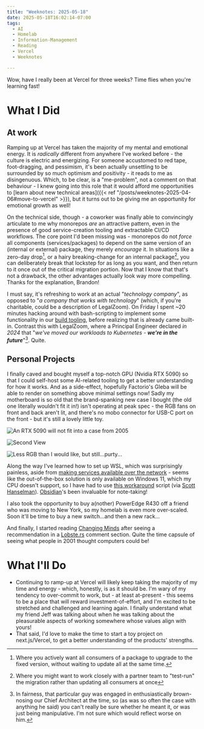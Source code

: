 ```yaml
---
title: "Weeknotes: 2025-05-18"
date: 2025-05-18T16:02:14-07:00
tags:
  - AI
  - Homelab
  - Information-Management
  - Reading
  - Vercel
  - Weeknotes

---
```

Wow, have I really been at Vercel for three weeks? Time flies when you're learning fast!
<!--more-->
# What I Did

## At work

Ramping up at Vercel has taken the majority of my mental and emotional energy. It is _radically_ different from anywhere I've worked before - the culture is electric and energizing. For someone accustomed to red tape, foot-dragging, and pessimism, it's been actually unsettling to be surrounded by so much optimism and positivity - it reads to me as disingenuous. Which, to be clear, is a "me-problem", not a comment on that behaviour - I knew going into this role that it would afford me opportunities to [learn about new technical areas]({{< ref "/posts/weeknotes-2025-04-06#move-to-vercel" >}}), but it turns out to be giving me an opportunity for emotional growth as well!

On the technical side, though - a coworker was finally able to convincingly articulate to me why monorepos _are_ an attractive pattern, even in the presence of good service-creation tooling and extractable CI/CD workflows. The core point I'd been missing was - monorepos do not _force_ all components (services/packages) to depend on the same version of an (internal or external) package, they merely _encourage_ it. In situations like a zero-day drop[^fastest-upgrade-possible], or a hairy breaking-change for an internal package[^test-run-upgrade], you can deliberately break that lockstep for as long as you want, and then return to it once out of the critical migration portion. Now that I know that that's not a drawback, the other advantages actually look way more compelling. Thanks for the explanation, Brandon!

I must say, it's refreshing to work at an actual "_technology company_", as opposed to "_a company that works with technology_" (which, if you're charitable, could be a description of LegalZoom). On Friday I spent ~20 minutes hacking around with bash-scripting to implement some functionality in our [build tooling](https://turborepo.com/), before realizing that is already came built-in. Contrast this with LegalZoom, where a Principal Engineer declared _in 2024_ that "_we've moved our workloads to Kubernetes - **we're in the future**_"[^dudo-sucks]. Quite.

## Personal Projects

I finally caved and bought myself a top-notch GPU (Nvidia RTX 5090) so that I could self-host some AI-related tooling to get a better understanding for how it works. And as a side-effect, hopefully Factorio's Gleba will be able to render on something above minimal settings now! Sadly my motherboard is so old that the brand-spanking new case I bought (the old one literally wouldn't fit it in!) isn't operating at peak spec - the RGB fans on front and back aren't lit, and there's no mobo connector for USB-C port on the front - but it's still a lovely little toy.

![An RTX 5090 will not fit into a case from 2005](/img/rtx-5090-does-not-fit-1.jpg "An RTX 5090 will not fit into a case from 2005")

![Second View](/img/rtx-5090-does-not-fit-1.jpg "Second View")

![Less RGB than I would like, but still...purty...](/img/rtx-5090-in-new-case.jpg "Less RGB than I would like, but still...purty...")

Along the way I've learned how to set up WSL, which was surprisingly painless, aside from [making services available over the network](https://stackoverflow.com/questions/49835559/access-a-web-server-which-is-running-on-wsl-windows-subsystem-for-linux-from-t) - seems like the out-of-the-box solution is only available on Windows 11, which my CPU doesn't support, so I have had to use [this workaround](https://gist.github.com/daehahn/497fa04c0156b1a762c70ff3f9f7edae?WT.mc_id=-blog-scottha) script (via [Scott Hanselman](https://www.hanselman.com/blog/how-to-ssh-into-wsl2-on-windows-10-from-an-external-machine)). [Obsidian](https://obsidian.md/)'s been invaluable for note-taking!

I also took the opportunity to buy a(nother) PowerEdge R430 off a friend who was moving to New York, so my homelab is even more over-scaled. Soon it'll be time to buy a new switch...and then a new rack...

And finally, I started reading [Changing Minds](https://www.amazon.com/Changing-Minds-Computers-Learning-Literacy/dp/0262541327) after seeing a recommendation in a [Lobste.rs](https://lobste.rs) comment section. Quite the time capsule of seeing what people in 2001 thought computers could be!

# What I'll Do

* Continuing to ramp-up at Vercel will likely keep taking the majority of my time and energy - which, honestly, is as it should be. I'm wary of my tendency to over-commit to work, but - at least at-present - this seems to be a place that will reward investment-of-effort, and I'm excited to be stretched and challenged and learning again. I finally understand what my friend Jeff was talking about when he was talking about the pleasurable aspects of working somewhere whose values align with yours!
* That said, I'd love to make the time to start a toy project on next.js/Vercel, to get a better understanding of the products' strengths.

[^fastest-upgrade-possible]: Where you actively want all consumers of a package to upgrade to the fixed version, without waiting to update all at the same time.
[^test-run-upgrade]: Where you might want to work closely with a partner team to "test-run" the migration rather than updating all consumers at once
[^dudo-sucks]: In fairness, that particular guy was engaged in enthusiastically brown-nosing our Chief Architect at the time, so (as was so often the case with anything he said) you can't really be sure whether he meant it, or was just being manipulative. I'm not sure which would reflect worse on him.
